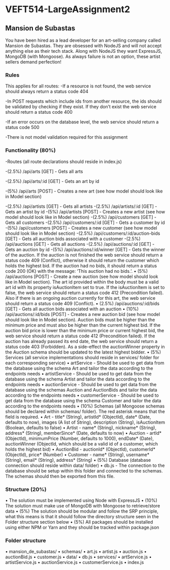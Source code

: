 # VEFT514-LargeAssignment2

## Mansion de Subastas
You have been hired as a lead developer for an art-selling company called Mansion de Subastas.
They are obsessed with NodeJS and will not accept anything else as their tech stack. Along with
NodeJS they want ExpressJS, MongoDB (with Mongoose). As always failure is not an option,
these artist sellers demand perfection!

### Rules
This applies for all routes:
-If a resource is not found, the web service should always return a status code 404

-In POST requests which include ids from another resource, the ids should be validated by checking if they exist. If they don’t exist the web service should return a status code 400

-If an error occurs on the database level, the web service should return a status code 500

-There is not model validation required for this assignment

### Functionality (80%)
-Routes (all route declarations should reside in index.js)

-(2.5%) /api/arts [GET] - Gets all arts

-(2.5%) /api/arts/:id [GET] - Gets an art by id

-(5%) /api/arts [POST] - Creates a new art (see how model should look like in Model section)

-(2.5%) /api/artists [GET] - Gets all artists
-(2.5%) /api/artists/:id [GET] - Gets an artist by id
-(5%) /api/artists [POST] - Creates a new artist (see how model should look like in Model section)
-(2.5%) /api/customers [GET] - Gets all customers
-(2.5%) /api/customers/:id [GET] - Gets a customer by id
-(5%) /api/customers [POST] - Creates a new customer (see how model should look like in Model section)
-(2.5%) /api/customers/:id/auction-bids [GET] - Gets all auction bids associated with a customer
-(2.5%) /api/auctions [GET] - Gets all auctions
-(2.5%) /api/auctions/:id [GET] - Gets an auction by id
-(5%) /api/auctions/:id/winner [GET] - Gets the winner of the auction. If the auction is not finished the web service should return a status code 409 (Conflict), otherwise it should return the customer which holds the highest bid. If the auction had no bids, it
should return a status code 200 (OK) with the message: ‘This auction had no bids.’.
  • (5%) /api/auctions [POST] - Create a new auction (see how model should look like in
    Model section). The art id provided within the body must be a valid art id with its
    property isAuctionItem set to true. If the isAuctionItem is set to false, the web
    service should return a status code 412 (Precondition failed). Also if there is an
    ongoing auction currently for this art, the web service should return a status code 409
    (Conflict).
  • (2.5%) /api/auctions/:id/bids [GET] - Gets all auction bids associated with an
    auction
  • (10%) /api/auctions/:id/bids [POST] - Creates a new auction bid (see how model
    should look like in Model section). Auction bids must be higher than the minimum
    price and must also be higher than the current highest bid. If the auction bid price is
    lower than the minimum price or current highest bid, the web service should return a
    status code 412 (Precondition failed). If the auction has already passed its end date,
    the web service should return a status code 403 (Forbidden). As a side-effect the
    auctionWinner property in the Auction schema should be updated to the latest
    highest bidder.
  • (5%) Services (all service implementations should reside in services/ folder for each
    corresponding service)
  • artService - Should be used to get data from the database using the schema Art and
    tailor the data according to the endpoints needs
  • artistService - Should be used to get data from the database using the schema
    Artist and tailor the data according to the endpoints needs
  • auctionService - Should be used to get data from the database using the schemas
    Auction and AuctionBids and tailor the data according to the endpoints needs
  • customerService - Should be used to get data from the database using the schema
    Customer and tailor the data according to the endpoints needs
  • (10%) Schemas (all Mongoose schemas should be declared within schemas/ folder). The
    red asterisk means that the field is required.
  • Art - title* (String), artistId* (ObjectId), date* (Date, defaults to now), images (A list of
    String), description (String), isAuctionItem (Boolean, defaults to false)
  • Artist - name* (String), nickname* (String), address* (String), memberSince* (Date,
    defaults to now)
  • Auction - artId* (ObjectId), minimumPrice (Number, defaults to 1000), endDate*
    (Date), auctionWinner (ObjectId, which should be a valid id of a customer, which
    holds the highest bid)
  • AuctionBid - auctionId* (ObjectId), customerId* (ObjectId), price* (Number) 
  • Customer - name* (String), username* (String), email* (String), address* (String)
  • (5%) Database (database connection should reside within data/ folder)
  • db.js - The connection to the database should be setup within this folder and
    connected to the schemas. The schemas should then be exported from this file.
### Structure (20%)
  • The solution must be implemented using Node with ExpressJS
  • (10%) The solution must make use of MongoDB with Mongoose to retrieve/store data
  • (5%) The solution should be modular and follow the SRP principle, what this means is that
    it should follow the directory structure seen in the Folder structure section below
  • (5%) All packages should be installed using either NPM or Yarn and they should be
    tracked within package.json
### Folder structure
  • mansion_de_subastas/
  • schemas/
  • art.js
  • artist.js
  • auction.js
  • auctionBid.js
  • customer.js
  • data/
  • db.js
  • services/
  • artService.js
  • artistService.js
  • auctionService.js
  • customerService.js
  • index.js
